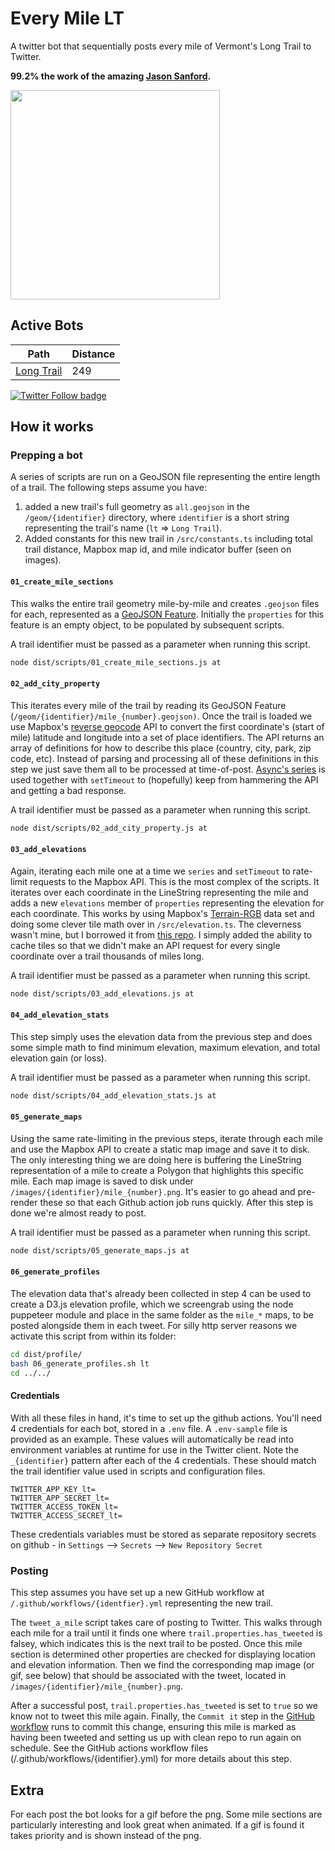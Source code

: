 # Every Mile LT

A twitter bot that sequentially posts every mile of Vermont's Long Trail to Twitter.

__99.2% the work of the amazing [Jason Sanford](https://github.com/JasonSanford/every-mile).__

<img src="screenshots/tweet.jpg" width="335" />

## Active Bots

| Path | Distance |
| ----------- | ----------- |
| [Long Trail](https://twitter.com/every_mile_lt) | 249 |


<a href="https://twitter.com/every_mile_lt">
  <img alt="Twitter Follow badge" src="https://img.shields.io/twitter/url?label=%40every_mile_lt&style=social&url=https%3A%2F%2Ftwitter.com%2Fevery_mile_lt">
</a>


## How it works

### Prepping a bot
A series of scripts are run on a GeoJSON file representing the entire length of a trail. The following steps assume you have:

1. added a new trail's full geometry as `all.geojson` in the `/geom/{identifier}` directory, where `identifier` is a short string representing the trail's name (`lt` => `Long Trail`).
2. Added constants for this new trail in `/src/constants.ts` including total trail distance, Mapbox map id, and mile indicator buffer (seen on images).

#### `01_create_mile_sections`

This walks the entire trail geometry mile-by-mile and creates `.geojson` files for each, represented as a [GeoJSON Feature](https://datatracker.ietf.org/doc/html/rfc7946#section-3.2). Initially the `properties` for this feature is an empty object, to be populated by subsequent scripts.

A trail identifier must be passed as a parameter when running this script.

```sh
node dist/scripts/01_create_mile_sections.js at
```

#### `02_add_city_property`

This iterates every mile of the trail by reading its GeoJSON Feature (`/geom/{identifier}/mile_{number}.geojson)`. Once the trail is loaded we use Mapbox's [reverse geocode](https://docs.mapbox.com/api/search/geocoding/#reverse-geocoding) API to convert the first coordinate's (start of mile) latitude and longitude into a set of place identifiers. The API returns an array of definitions for how to describe this place (country, city, park, zip code, etc). Instead of parsing and processing all of these definitions in this step we just save them all to be processed at time-of-post. [Async's series](https://caolan.github.io/async/v3/docs.html#series) is used together with `setTimeout` to (hopefully) keep from hammering the API and getting a bad response.

A trail identifier must be passed as a parameter when running this script.

```sh
node dist/scripts/02_add_city_property.js at
```

#### `03_add_elevations`

Again, iterating each mile one at a time we `series` and `setTimeout` to rate-limit requests to the Mapbox API. This is the most complex of the scripts. It iterates over each coordinate in the LineString representing the mile and adds a new `elevations` member of `properties` representing the elevation for each coordinate. This works by using Mapbox's [Terrain-RGB](https://docs.mapbox.com/help/troubleshooting/access-elevation-data/#mapbox-terrain-rgb) data set and doing some clever tile math over in `/src/elevation.ts`. The cleverness wasn't mine, but I borrowed it from [this repo](https://github.com/mcwhittemore/mapbox-elevation). I simply added the ability to cache tiles so that we didn't make an API request for every single coordinate over a trail thousands of miles long.

A trail identifier must be passed as a parameter when running this script.

```sh
node dist/scripts/03_add_elevations.js at
```

#### `04_add_elevation_stats`

This step simply uses the elevation data from the previous step and does some simple math to find minimum elevation, maximum elevation, and total elevation gain (or loss).

A trail identifier must be passed as a parameter when running this script.

```sh
node dist/scripts/04_add_elevation_stats.js at
```

#### `05_generate_maps`

Using the same rate-limiting in the previous steps, iterate through each mile and use the Mapbox API to create a static map image and save it to disk. The only interesting thing we are doing here is buffering the LineString representation of a mile to create a Polygon that highlights this specific mile. Each map image is saved to disk under `/images/{identifier}/mile_{number}.png`. It's easier to go ahead and pre-render these so that each Github action job runs quickly. After this step is done we're almost ready to post.

A trail identifier must be passed as a parameter when running this script.

```sh
node dist/scripts/05_generate_maps.js at
```

#### `06_generate_profiles`

The elevation data that's already been collected in step 4 can be used to create a D3.js elevation profile, which we screengrab using the node puppeteer module and place in the same folder as the `mile_*` maps, to be posted alongside them in each tweet. For silly http server reasons we activate this script from within its folder:

```sh
cd dist/profile/
bash 06_generate_profiles.sh lt
cd ../../
```

#### Credentials

With all these files in hand, it's time to set up the github actions. You'll need 4 credentials for each bot, stored in a `.env` file. A `.env-sample` file is provided as an example. These values will automatically be read into environment variables at runtime for use in the Twitter client. Note the `_{identifier}` pattern after each of the 4 credentials. These should match the trail identifier value used in scripts and configuration files.

```
TWITTER_APP_KEY_lt=
TWITTER_APP_SECRET_lt=
TWITTER_ACCESS_TOKEN_lt=
TWITTER_ACCESS_SECRET_lt=

```

These credentials variables must be stored as separate repository secrets on github - in `Settings` --> `Secrets` --> `New Repository Secret`

### Posting

This step assumes you have set up a new GitHub workflow at `/.github/workflows/{identfier}.yml` representing the new trail.

The `tweet_a_mile` script takes care of posting to Twitter. This walks through each mile for a trail until it finds one where `trail.properties.has_tweeted` is falsey, which indicates this is the next trail to be posted. Once this mile section is determined other properties are checked for displaying location and elevation information. Then we find the corresponding map image (or gif, see below) that should be associated with the tweet, located in `/images/{identifier}/mile_{number}.png`.

After a successful post, `trail.properties.has_tweeted` is set to `true` so we know not to tweet this mile again. Finally, the `Commit it` step in the [GitHub workflow](https://github.com/JasonSanford/every-mile/blob/adf7a377a625d7b91593658837e202f728d64318/.github/workflows/at.yml#L29) runs to commit this change, ensuring this mile is marked as having been tweeted and setting us up with clean repo to run again on schedule. See the GitHub actions workflow files (/.github/workflows/{identifier}.yml) for more details about this step.

## Extra

For each post the bot looks for a gif before the png. Some mile sections are particularly interesting and look great when animated. If a gif is found it takes priority and is shown instead of the png.
